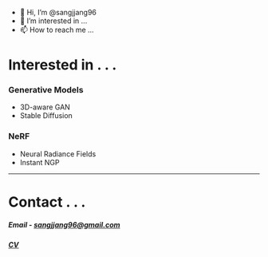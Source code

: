 - 👋 Hi, I’m @sangjjang96
- 👀 I’m interested in ...
- 📫 How to reach me ...

<!---
sangjjang96/sangjjang96 is a ✨ special ✨ repository because its `README.md` (this file) appears on your GitHub profile.
You can click the Preview link to take a look at your changes.
--->


# Interested in . . .


  ### Generative Models
  - 3D-aware GAN
  - Stable Diffusion


  ### NeRF
  - Neural Radiance Fields
  - Instant NGP

-----------

# Contact . . .

##### Email - sangjjang96@gmail.com
##### [CV](https://drive.google.com/file/d/1anSa6RfDVrFLrqhHaF9ygYoIQRBrylTL/view?usp=sharing)
